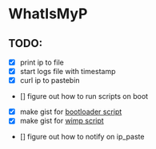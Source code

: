 # WhatIsMyP

## TODO:
- [x] print ip to file
- [x] start logs file with timestamp
- [x] curl ip to pastebin
- [] figure out how to run scripts on boot
- [x] make gist for [bootloader script](https://gist.githubusercontent.com/lobes/4db512cd525f5483a669a2b8455306f0/raw/84fbcdf45a9a9a0f5ba2543d73b93c2cdcd26415/training_montage.sh)
- [x] make gist for [wimp script](https://gist.githubusercontent.com/lobes/b95b0f30f639af55e10b82f3e56b46e6/raw/ac8123db638fd64986600a881b8d1069b4808d01/wimp.sh)
- [] figure out how to notify on ip_paste
